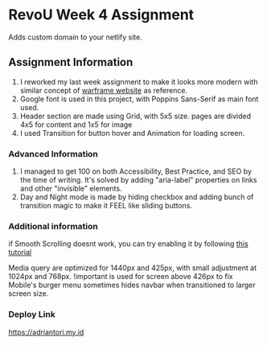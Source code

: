 # RevoU Week 4 Assignment
Adds custom domain to your netlify site.

## Assignment Information
1. I reworked my last week assignment to make it looks more modern with similar concept of [warframe website](https://warframe.com) as reference.
2. Google font is used in this project, with Poppins Sans-Serif as main font used.
3. Header section are made using Grid, with 5x5 size. pages are divided 4x5 for content and 1x5 for image
4. I used Transition for button hover and Animation for loading screen.

### Advanced Information
1. I managed to get 100 on both Accessibility, Best Practice, and SEO by the time of writing. It's solved by adding "aria-label" properties on links and other "invisible" elements.
2. Day and Night mode is made by hiding checkbox and adding bunch of transition magic to make it FEEL like sliding buttons.

### Additional information
if Smooth Scrolling doesnt work, you can try enabling it by following [this tutorial](https://www.majorgeeks.com/content/page/how_to_enable_or_disable_smooth_scrolling_in_google_chrome.html#:~:text=If%20your%20Google%20Chrome%20seems,on%20the%20bottom-right%20corner.)

Media query are optimized for 1440px and 425px, with small adjustment at 1024px and 768px.
!important is used for screen above 426px to fix Mobile's burger menu sometimes hides navbar when transitioned to larger screen size.

### Deploy Link
https://adriantori.my.id


